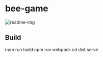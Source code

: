 # bee-game

![readme-img](https://user-images.githubusercontent.com/4123744/138594804-7287ca20-35b9-4dbe-979e-6cf25dd976df.png)

## Build
npm run build
npm run webpack
cd dist
serve
